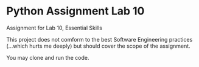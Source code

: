 Python Assignment Lab 10
================

Assignment for Lab 10, Essential Skills

This project does not comform to the best Software Engineering practices (...which hurts me deeply) but should cover the 
scope of the assignment.

You may clone and run the code. 
